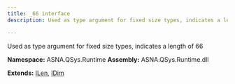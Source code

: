 ```yaml
---
title: _66 interface
description: Used as type argument for fixed size types, indicates a length of 66 

---
```


Used as type argument for fixed size types, indicates a length of 66 

**Namespace:** ASNA.QSys.Runtime
**Assembly:** ASNA.QSys.Runtime.dll

**Extends:** [ILen](/reference/runtime/qsys-runtime/i-len.html), [IDim](/reference/runtime/qsys-runtime/i-dim.html)
<br>
<br>
